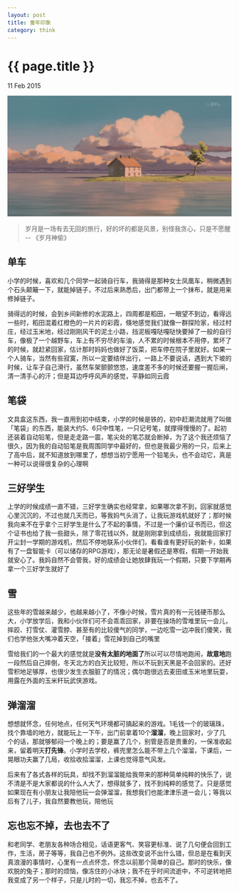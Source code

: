 ```yaml
---
layout: post
title: 童年印象
category: think
---
```


# {{ page.title }}

<p class="meta">11 Feb 2015</p>

![time][image-1]

> 岁月是一场有去无回的旅行，好的坏的都是风景，别怪我贪心，只是不愿醒 -- 《岁月神偷》

## 单车

小学的时候，喜欢和几个同学一起骑自行车，我骑得是那种女士凤凰车，稍微遇到个石头颠簸一下，就能掉链子，不过后来熟悉后，出门都带上一个抹布，就是用来修掉链子。

骑得远的时候，会到乡间新修的水泥路上，四周都是稻田，一眼望不到边，看得远一些时，稻田混着红橙色的一片片的彩霞，倏地感觉我们就像一群探险家，经过村庄，经过玉米地，经过刚刚风干的泥土小路，挡泥板嘎哒嘎哒快要掉了一般的自行车，像极了一个越野车，车上有不穷尽的车油，人不累的时候根本不用停，累坏了的时候，就赶紧回家，估计那时妈妈也做好了饭菜，把车停在院子里就好。如果一个人骑车，当然有些寂寞，所以一定要结伴出行，一路上不要说话，遇到大下坡的时候，让车子自己滑行，虽然车架颤颤悠悠，速度差不多的时候还要握一握后闸，清一清手心的汗；但是耳边呼呼风声的感觉，平静如同云霞

## 笔袋

文具盒这东西，我一直用到初中结束，小学的时候是铁的，初中赶潮流就用了叫做「笔袋」的东西，能装大约5、6只中性笔，一只记号笔，就撑得慢慢的了。起初还装着自动铅笔，但是走走路一震，笔尖处的笔芯就会断掉，为了这个我还烦恼了很久，因为我的自动铅笔是我周围同学中最好的，但也是我最少用的一只，后来上了高中后，就不知道放到哪里了，想想当初宁愿用一个铅笔头，也不会动它，真是一种可以说得很复杂的心理啊

## 三好学生

上学的时候成绩一直不错，三好学生确实也经常拿，如果哪次拿不到，回家就感觉心里沉沉的，不过也就几天而已，等我妈气头消了，让我玩游戏机就好了；那时候我向来不在乎拿个三好学生是什么了不起的事情，不过是一个廉价证书而已，但这个证书也给了我一些甜头，除了零花钱以外，就是刚刚拿到成绩后，我就能回家打开尘封一学期的游戏机，然后不停地联系小伙伴们，看看谁有更好玩的新卡，如果有了一盘智能卡（可以储存的RPG游戏），那无论是暑假还是寒假，假期一开始我就安心了。我妈自然不会管我，好的成绩会让她放肆我玩一个假期，只要下学期再拿一个三好学生就好了

## 雪

这些年的雪越来越少，也越来越小了，不像小时候，雪片真的有一元钱硬币那么大，小学放学后，我和小伙伴们可不会乖乖回家，非要在操场的雪堆里玩一会儿，摔跤、打雪仗、灌雪脖、甚至有的比较傻气的同学，一边吃雪一边冲我们傻笑，我们也学他张大嘴冲着天空，「接着」雪花掉到自己的嘴里

雪给我们的一个最大的感觉就是**没有太脏的地面了**所以可以尽情地跑闹，**故意地**跑一段然后自己摔倒，冬天北方的白天比较短，所以不玩到天黑是不会回家的。还好雪积地足够厚，也很少发生衣服脏了的情况；偶尔跑很远去麦田或玉米地里玩耍，用露在外面的玉米秆玩武侠游戏。

## 弹溜溜

想想就怀念，任何地点，任何天气环境都可搞起来的游戏。1毛钱一个的玻璃珠，找个靠墙的地方，就能玩上一下午，出门前拿着10个**溜溜**，晚上回家时，少了几个的话，那就够郁闷一个晚上的；要是赢了几个，别管是否是贵重的，一保准收起来，留着明天**打先锋**。小学时去学校，裤兜里怎么能不带上几个溜溜，下课后，一晃眼功夫赢了几局，收拾收拾溜溜，上课也觉得意气风发。

后来有了各式各样的玩具，却找不到溜溜能给我带来的那种简单纯粹的快乐了，说不清是不是大家都说的什么人大了，想得就多了，找不到纯粹的感觉了。只是感觉如果现在有小朋友让我陪他玩一会弹溜溜，我想我们也能津津乐道一会儿；等我以后有了儿子，我自然要教他玩，陪他玩

## 忘也忘不掉，去也去不了

和老同学、老朋友各种场合相见，话语更客气、笑容更标准、说了几句便会回到工作，生活，房子等等，我自己也不例外。这些改变说不出什么错，但总是在看到天真浪漫的事情时，心里有一点点怀念，怀念以前那个简单的自己。那时的快乐，像欢脱的兔子；那时的烦恼，像冻住的小冰块；我不在乎时间流逝中，不可逆转地把我变成了另一个样子，只是儿时的一切，我忘不掉，也去不了。

[image-1]:	/assets/img/2015-02-11.png